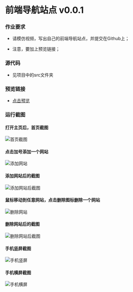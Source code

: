 # 前端导航站点 v0.0.1

### 作业要求

* 请模仿视频，写出自己的前端导航站点，并提交在Github上；

* 注意，要加上预览链接；



### 源代码

* 见项目中的src文件夹



### 预览链接

* [点击预览](https://barrryzhu.xyz/molenav/dist/index.html)



### 运行截图

#### 打开主页后，首页截图

![首页截图](https://github.com/BarrryZhu/molenav/tree/master/images/index1.png)

#### 点击加号添加一个网站

![添加网站](https://github.com/BarrryZhu/molenav/tree/master/images/addSite.png)

#### 添加网站后的截图

![添加网站后截图](https://github.com/BarrryZhu/molenav/tree/master/images/index2.png)

#### 鼠标移动到任意网站，点击删除图标删除一个网站

![删除网站](https://github.com/BarrryZhu/molenav/tree/master/images/removeSite.png)

#### 删除网站后的截图

![删除网站后截图](https://github.com/BarrryZhu/molenav/tree/master/images/index3.png)

#### 手机竖屏截图

![手机竖屏](https://github.com/BarrryZhu/molenav/tree/master/images/phonePortrait.png)

#### 手机横屏截图

![手机横屏](https://github.com/BarrryZhu/molenav/tree/master/images/phoneLandscape.png)

